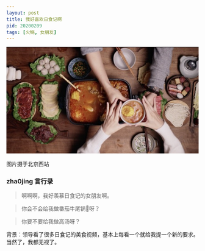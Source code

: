 ```yaml
---
layout: post
title: 我好喜欢日食记啊
pid: 20200209
tags: [火锅, 女朋友]
---
```


![](/uploads/2020/02/01-rishiji.jpeg)

图片摄于北京西站


### zha0jing 言行录

> 啊啊啊，我好羡慕日食记的女朋友啊。

> 你会不会给我做番茄牛尾锅🍲呀？

> 你要不要给我做高汤呀？


背景：领导看了很多日食记的美食视频，基本上每看一个就给我提一个新的要求。当然了，我都无视了。